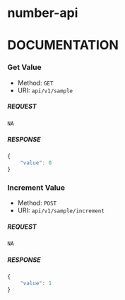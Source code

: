 # number-api

# DOCUMENTATION

### Get Value

- Method: `GET`
- URI: `api/v1/sample`

##### REQUEST

```javascript
NA

```

##### RESPONSE

```javascript
{
    "value": 0
}

```


### Increment Value

- Method: `POST`
- URI: `api/v1/sample/increment`

##### REQUEST

```javascript
NA

```

##### RESPONSE

```javascript
{
    "value": 1
}

```
